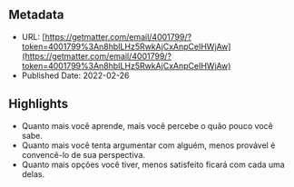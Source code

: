 ## Metadata
* URL: [https://getmatter.com/email/4001799/?token=4001799%3An8hbILHz5RwkAjCxAnpCeIHWjAw](https://getmatter.com/email/4001799/?token=4001799%3An8hbILHz5RwkAjCxAnpCeIHWjAw)
* Published Date: 2022-02-26

## Highlights
* Quanto mais você aprende, mais você percebe o quão pouco você sabe.
* Quanto mais você tenta argumentar com alguém, menos provável é convencê-lo de sua perspectiva.
* Quanto mais opções você tiver, menos satisfeito ficará com cada uma delas.